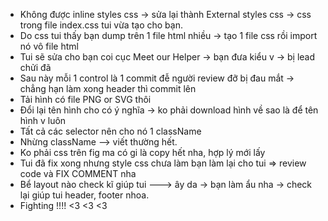 - Không được inline styles css -> sửa lại thành External styles css -> css trong file index.css tui vừa tạo cho bạn.
- Do css tui thấy bạn dump trên 1 file html nhiều -> tạo 1 file css rồi import nó vô file html
- Tui sẽ sửa cho bạn coi cục Meet our Helper -> bạn đưa kiểu v -> bị lead chửi đã
- Sau này mỗi 1 control là 1 commit đễ người review đỡ bị đau mắt -> chẳng hạn làm xong header thì commit lên
- Tải hình có file PNG or SVG thôi
- Đổi lại tên hình cho có ý nghĩa -> ko phải download hình về sao là để tên hình v luôn
- Tất cả các selector nên cho nó 1 className
- Nhừng className --> viết thường hết.
- Ko phải css trên fig ma có gi là copy hết nha, hợp lý mới lấy
- Tui đã fix xong nhưng style css chưa làm bạn làm lại cho tui => review code và FIX COMMENT nha
- Bể layout nào check kĩ giúp tui ---> ây da -> bạn làm ẩu nha -> check lại giúp tui header, footer nhoa.
- Fighting !!!! <3 <3 <3
